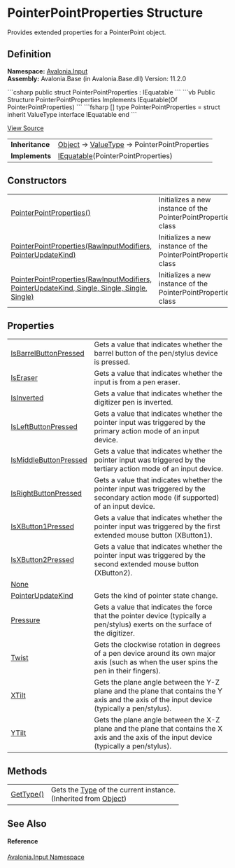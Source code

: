 # PointerPointProperties Structure


Provides extended properties for a PointerPoint object.



## Definition
**Namespace:** <a href="N_Avalonia_Input">Avalonia.Input</a>  
**Assembly:** Avalonia.Base (in Avalonia.Base.dll) Version: 11.2.0

<Tabs groupId="api-code-preview">
<TabItem value="csharp" label="C#">
```csharp
public struct PointerPointProperties : IEquatable<PointerPointProperties>
```
</TabItem>
<TabItem value="vb" label="VB">
```vb
Public Structure PointerPointProperties
	Implements IEquatable(Of PointerPointProperties)
```
</TabItem>
<TabItem value="fsharp" label="F#">
```fsharp
[<SealedAttribute>]
type PointerPointProperties = 
    struct
        inherit ValueType
        interface IEquatable<PointerPointProperties>
    end
```
</TabItem>
</Tabs>



<a href="https://github.com/AvaloniaUI/Avalonia/tree/master/src/Avalonia.Base/Input/PointerPoint.cs" title="View the source code">View Source</a>

<table>
<tr><td><strong>Inheritance</strong></td><td><a href="https://learn.microsoft.com/dotnet/api/system.object" target="_blank" rel="noopener noreferrer">Object</a>  →  <a href="https://learn.microsoft.com/dotnet/api/system.valuetype" target="_blank" rel="noopener noreferrer">ValueType</a>  →  PointerPointProperties</td></tr>
<tr><td><strong>Implements</strong></td><td><a href="https://learn.microsoft.com/dotnet/api/system.iequatable-1" target="_blank" rel="noopener noreferrer">IEquatable</a>(PointerPointProperties)</td></tr>
</table>



## Constructors
<table>
<tr>
<td><a href="M_Avalonia_Input_PointerPointProperties__ctor">PointerPointProperties()</a></td>
<td>Initializes a new instance of the PointerPointProperties class</td>
</tr>
<tr>
<td><a href="M_Avalonia_Input_PointerPointProperties__ctor_2">PointerPointProperties(RawInputModifiers, PointerUpdateKind)</a></td>
<td>Initializes a new instance of the PointerPointProperties class</td>
</tr>
<tr>
<td><a href="M_Avalonia_Input_PointerPointProperties__ctor_1">PointerPointProperties(RawInputModifiers, PointerUpdateKind, Single, Single, Single, Single)</a></td>
<td>Initializes a new instance of the PointerPointProperties class</td>
</tr>
</table>

## Properties
<table>
<tr>
<td><a href="P_Avalonia_Input_PointerPointProperties_IsBarrelButtonPressed">IsBarrelButtonPressed</a></td>
<td>Gets a value that indicates whether the barrel button of the pen/stylus device is pressed.</td>
</tr>
<tr>
<td><a href="P_Avalonia_Input_PointerPointProperties_IsEraser">IsEraser</a></td>
<td>Gets a value that indicates whether the input is from a pen eraser.</td>
</tr>
<tr>
<td><a href="P_Avalonia_Input_PointerPointProperties_IsInverted">IsInverted</a></td>
<td>Gets a value that indicates whether the digitizer pen is inverted.</td>
</tr>
<tr>
<td><a href="P_Avalonia_Input_PointerPointProperties_IsLeftButtonPressed">IsLeftButtonPressed</a></td>
<td>Gets a value that indicates whether the pointer input was triggered by the primary action mode of an input device.</td>
</tr>
<tr>
<td><a href="P_Avalonia_Input_PointerPointProperties_IsMiddleButtonPressed">IsMiddleButtonPressed</a></td>
<td>Gets a value that indicates whether the pointer input was triggered by the tertiary action mode of an input device.</td>
</tr>
<tr>
<td><a href="P_Avalonia_Input_PointerPointProperties_IsRightButtonPressed">IsRightButtonPressed</a></td>
<td>Gets a value that indicates whether the pointer input was triggered by the secondary action mode (if supported) of an input device.</td>
</tr>
<tr>
<td><a href="P_Avalonia_Input_PointerPointProperties_IsXButton1Pressed">IsXButton1Pressed</a></td>
<td>Gets a value that indicates whether the pointer input was triggered by the first extended mouse button (XButton1).</td>
</tr>
<tr>
<td><a href="P_Avalonia_Input_PointerPointProperties_IsXButton2Pressed">IsXButton2Pressed</a></td>
<td>Gets a value that indicates whether the pointer input was triggered by the second extended mouse button (XButton2).</td>
</tr>
<tr>
<td><a href="P_Avalonia_Input_PointerPointProperties_None">None</a></td>
<td> </td>
</tr>
<tr>
<td><a href="P_Avalonia_Input_PointerPointProperties_PointerUpdateKind">PointerUpdateKind</a></td>
<td>Gets the kind of pointer state change.</td>
</tr>
<tr>
<td><a href="P_Avalonia_Input_PointerPointProperties_Pressure">Pressure</a></td>
<td>Gets a value that indicates the force that the pointer device (typically a pen/stylus) exerts on the surface of the digitizer.</td>
</tr>
<tr>
<td><a href="P_Avalonia_Input_PointerPointProperties_Twist">Twist</a></td>
<td>Gets the clockwise rotation in degrees of a pen device around its own major axis (such as when the user spins the pen in their fingers).</td>
</tr>
<tr>
<td><a href="P_Avalonia_Input_PointerPointProperties_XTilt">XTilt</a></td>
<td>Gets the plane angle between the Y-Z plane and the plane that contains the Y axis and the axis of the input device (typically a pen/stylus).</td>
</tr>
<tr>
<td><a href="P_Avalonia_Input_PointerPointProperties_YTilt">YTilt</a></td>
<td>Gets the plane angle between the X-Z plane and the plane that contains the X axis and the axis of the input device (typically a pen/stylus).</td>
</tr>
</table>

## Methods
<table>
<tr>
<td><a href="https://learn.microsoft.com/dotnet/api/system.object.gettype" target="_blank" rel="noopener noreferrer">GetType()</a></td>
<td>Gets the <a href="https://learn.microsoft.com/dotnet/api/system.type" target="_blank" rel="noopener noreferrer">Type</a> of the current instance.<br />(Inherited from <a href="https://learn.microsoft.com/dotnet/api/system.object" target="_blank" rel="noopener noreferrer">Object</a>)</td>
</tr>
</table>

## See Also


#### Reference
<a href="N_Avalonia_Input">Avalonia.Input Namespace</a>  

